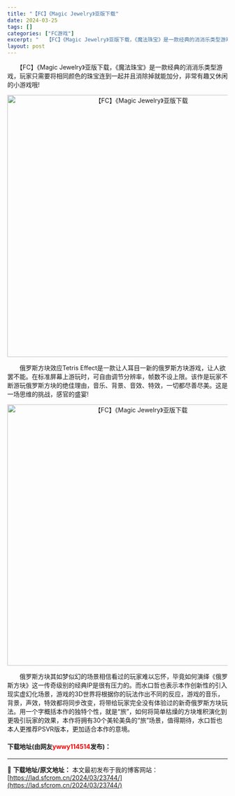 ```yaml
---
title: "【FC】《Magic Jewelry》亚版下载"
date: 2024-03-25
tags: []
categories: ["FC游戏"]
excerpt: "　　【FC】《Magic Jewelry》亚版下载，《魔法珠宝》是一款经典的消消乐类型游戏，玩家只需要将相同颜色的珠宝连到一起并且消除掉就能加分，非常有趣又休闲的小游戏哦! 　　俄罗斯方块效应Tetris Effect是一款让人耳目一新的俄罗斯方块游戏，让人欲罢不能。在标准屏幕上游玩时，可自由调节分&hellip;"
layout: post
---
```


 <p>　　【FC】《Magic Jewelry》亚版下载，《魔法珠宝》是一款经典的消消乐类型游戏，玩家只需要将相同颜色的珠宝连到一起并且消除掉就能加分，非常有趣又休闲的小游戏哦!</p> <p align="center"><img align="" border="0" src="https://lad.sfcrom.cn/wp-content/uploads/2024/03/20240325_66019595db301.png" width="598" alt="【FC】《Magic Jewelry》亚版下载" /></p> <p>　　俄罗斯方块效应Tetris Effect是一款让人耳目一新的俄罗斯方块游戏，让人欲罢不能。在标准屏幕上游玩时，可自由调节分辨率，帧数不设上限。该作是玩家不断游玩俄罗斯方块的绝佳理由，音乐、背景、音效、特效，一切都尽善尽美。这是一场思维的挑战，感官的盛宴!</p> <p align="center"><img align="" border="0" src="https://lad.sfcrom.cn/wp-content/uploads/2024/03/20240325_660195975051b.png" width="596" alt="【FC】《Magic Jewelry》亚版下载" /></p> <p>　　俄罗斯方块其如梦似幻的场景相信看过的玩家难以忘怀，毕竟如何演绎《俄罗斯方块》这一传奇级别的经典IP是很有压力的。而水口哲也表示本作创新性的引入现实虚幻化场景，游戏的3D世界将根据你的玩法作出不同的反应，游戏的音乐，背景，声效，特效都将同步改变，将带给玩家完全没有体验过的新奇俄罗斯方块玩法。用一个字概括本作的独特个性，就是&ldquo;旅&rdquo;，如何将简单枯燥的方块堆积演化到更吸引玩家的效果，本作将拥有30个美轮美奂的&ldquo;旅&rdquo;场景，值得期待，水口哲也本人更推荐PSVR版本，更加适合本作的意境。</p> <p><h4>下载地址(由网友<font color="red">ywwy114514</font>发布)：</h4></p> 

---
📖 **下载地址/原文地址：** 本文最初发布于我的博客网站：[https://lad.sfcrom.cn/2024/03/23744/](https://lad.sfcrom.cn/2024/03/23744/)
